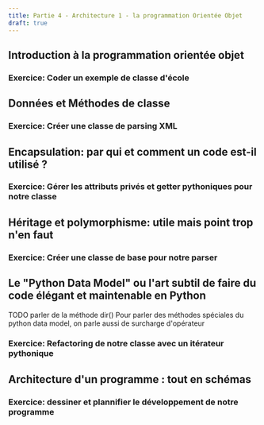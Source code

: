 ```yaml
---
title: Partie 4 - Architecture 1 - la programmation Orientée Objet
draft: true
---
```


## Introduction à la programmation orientée objet
### Exercice: Coder un exemple de classe d'école

## Données et Méthodes de classe
### Exercice: Créer une classe de parsing XML

## Encapsulation: par qui et comment un code est-il utilisé ?
### Exercice: Gérer les attributs privés et getter pythoniques pour notre classe

## Héritage et polymorphisme: utile mais point trop n'en faut
### Exercice: Créer une classe de base pour notre parser

## Le "Python Data Model" ou l'art subtil de faire du code élégant et maintenable en Python

TODO parler de la méthode dir()
Pour parler des méthodes spéciales du python data model, on parle aussi de surcharge d'opérateur

### Exercice: Refactoring de notre classe avec un itérateur pythonique

## Architecture d'un programme : tout en schémas
### Exercice: dessiner et plannifier le développement de notre programme